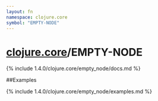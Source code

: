 ```yaml
---
layout: fn
namespace: clojure.core
symbol: "EMPTY-NODE"
---
```


# [clojure.core](../)/EMPTY-NODE

{% include 1.4.0/clojure.core/empty_node/docs.md %}

##Examples

{% include 1.4.0/clojure.core/empty_node/examples.md %}

